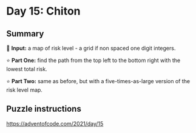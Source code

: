 # Day 15: Chiton

## Summary

📃 **Input:** a map of risk level - a grid if non spaced one digit integers.

⭐ **Part One:** find the path from the top left to the bottom right with the lowest total risk.

⭐ **Part Two:** same as before, but with a five-times-as-large version of the risk level map.

## Puzzle instructions
https://adventofcode.com/2021/day/15